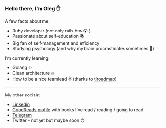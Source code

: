 ### Hello there, I'm Oleg ✋

A few facts about me:
- Ruby developer (not only rails btw :open_mouth: )
- Passionate about self-education :books:
- Big fan of self-management and efficiency
- Studying psychology (and why my brain procrastinates sometimes 🤷)


I’m currently learning:
- Golang ✨
- Clean architecture 🔥
- How to be a nice teamlead :v: (thanks to [tlroadmap](https://github.com/tlbootcamp/tlroadmap))

---
My other socials:
- [Linkedin](https://www.linkedin.com/in/koilas/)
- [GoodReads profile](https://www.goodreads.com/user/show/99827775-oleg-tolmashov) with books I've read / reading / going to read
- [Telegram](https://t.me/koilas)
- Twitter - not yet but maybe soon 🙃
